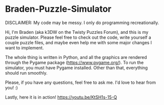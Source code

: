 # Braden-Puzzle-Simulator

DISCLAIMER: My code may be messy. I only do programming recreationally.

Hi, I'm Braden (aka k3DW on the Twisty Puzzles Forum), and this is my puzzle simulator. Please feel free to check out the code, write yourself a couple puzzle files, and maybe even help me with some major changes I want to implement. 

The whole thing is written in Python, and all the graphics are rendered through the Pygame package (https://www.pygame.org/). To run the simulator, you must have Pygame installed. Other than that, everything should run smoothly.

Please, if you have any questions, feel free to ask me. I'd love to hear from you! :)

Lastly, here it is in action! https://youtu.be/KtSH1s-15-Q
